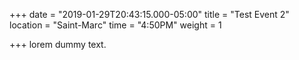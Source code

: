 +++
date = "2019-01-29T20:43:15.000-05:00"
title = "Test Event 2"
location = "Saint-Marc"
time = "4:50PM"
weight = 1

+++
lorem dummy text.